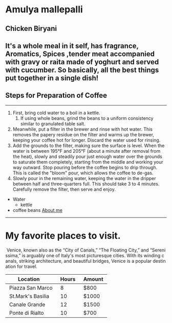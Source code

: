 # Amulya mallepalli
## Chicken Biryani
It's a whole meal in it self, has fragrance, **Aromatics**, **Spices** ,tender meat accompanied with gravy or raita made of yoghurt and served with cucumber. So basically, all the best things put together in a single dish!
--- 
## Steps for Preparation of Coffee
---
1. First, bring cold water to a boil in a kettle.
    1. If using whole beans, grind the beans to a uniform consistency similar to granulated table salt. 
3. Meanwhile, put a filter in the brewer and rinse with hot water. This removes the papery residue on the filter and warms up the brewer, keeping your coffee hot for longer. Discard the water used for rinsing. 
4. Add the grounds to the filter, making sure the surface is level. When the water is between 195°F and 205°F (about a minute after removal from the heat), slowly and steadily pour just enough water over the grounds to saturate them completely, starting from the middle and working your way outward. Stop pouring before the coffee begins to drip through. This is called the "bloom" pour, which allows the coffee to de-gas.
5. Slowly pour in the remaining water, keeping the water in the dripper between half and three-quarters full. This should take 3 to 4 minutes. Carefully remove the filter, then serve and enjoy.

* Water
    * kettle
* coffee beans
[About me](aboutme.md)  

---  

# My favorite places to visit.
 Venice, known also as the “City of Canals,” “The Floating City,” and “Serenissima,” is arguably one of Italy's most picturesque cities. With its winding canals, striking architecture, and beautiful bridges, Venice is a popular destination for travel.   

| Location          | Hours | Amount |
|-------------       |-------|--------|
| Piazza San Marco   | 8     | $800   |
| St.Mark's Basilia  | 10    | $1000  |
| Canale Grande      | 12    | $1500  |
| Ponte di Rialto    | 10    | $700   |






